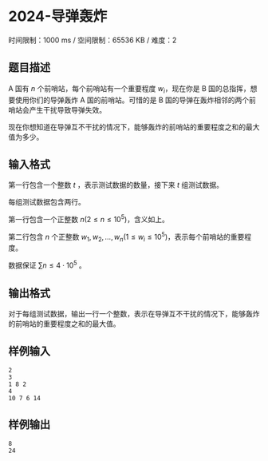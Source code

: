 # 2024-导弹轰炸

时间限制：1000 ms / 空间限制：65536 KB / 难度：2

## 题目描述

A 国有 $n$ 个前哨站，每个前哨站有一个重要程度 $w_i$，现在你是 B 国的总指挥，想要使用你们的导弹轰炸 A 国的前哨站。可惜的是 B 国的导弹在轰炸相邻的两个前哨站会产生干扰导致导弹失效。

现在你想知道在导弹互不干扰的情况下，能够轰炸的前哨站的重要程度之和的最大值为多少。

## 输入格式

第一行包含一个整数 $t$ ，表示测试数据的数量，接下来 $t$ 组测试数据。

每组测试数据包含两行。

第一行包含一个正整数 $n(2 \le n \le 10^5)$，含义如上。

第二行包含 $n$ 个正整数 $w_1, w_2, \dots, w_n (1 \le w_i \le 10^5)$，表示每个前哨站的重要程度。

数据保证 $\sum n \le 4 \cdot10^5$ 。

## 输出格式

对于每组测试数据，输出一行一个整数，表示在导弹互不干扰的情况下，能够轰炸的前哨站的重要程度之和的最大值。

## 样例输入

    2
    3
    1 8 2
    4
    10 7 6 14

## 样例输出

    8
    24
